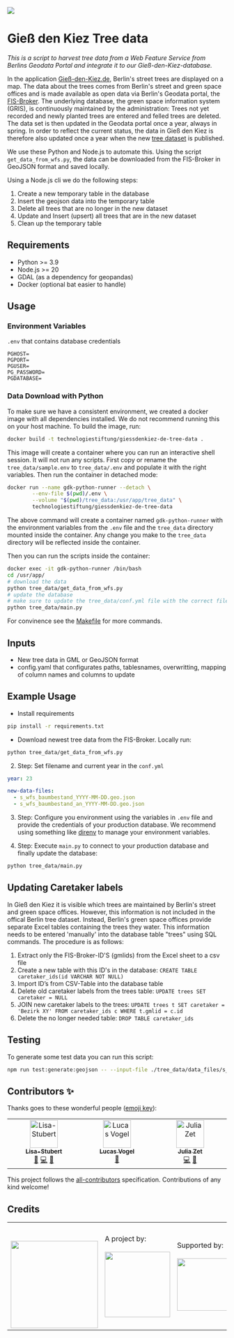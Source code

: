 ![](https://img.shields.io/badge/Built%20with%20%E2%9D%A4%EF%B8%8F-at%20Technologiestiftung%20Berlin-blue)

# Gieß den Kiez Tree data

_This is a script to harvest tree data from a Web Feature Service from Berlins Geodata Portal and integrate it to our Gieß-den-Kiez-database._

In the application [Gieß-den-Kiez.de](https://giessdenkiez.de), Berlin's street trees are displayed on a map. The data about the trees comes from Berlin's street and green space offices and is made available as open data via Berlin's Geodata portal, the [FIS-Broker](https://fbinter.stadt-berlin.de/fb/index.jsp). The underlying database, the green space information system (GRIS), is continuously maintained by the administration: Trees not yet recorded and newly planted trees are entered and felled trees are deleted. The data set is then updated in the Geodata portal once a year, always in spring. In order to reflect the current status, the data in Gieß den Kiez is therefore also updated once a year when the new [tree dataset](https://fbinter.stadt-berlin.de/fb/index.jsp?loginkey=zoomStart&mapId=k_wfs_baumbestand@senstadt&bbox=389138,5819243,390887,5820322) is published.

We use these Python and Node.js to automate this. Using the script `get_data_from_wfs.py`, the data can be downloaded from the FIS-Broker in GeoJSON format and saved locally.

Using a Node.js cli we do the following steps:

1. Create a new temporary table in the database
2. Insert the geojson data into the temporary table
3. Delete all trees that are no longer in the new dataset
4. Update and Insert (upsert) all trees that are in the new dataset
5. Clean up the temporary table

## Requirements

- Python >= 3.9
- Node.js >= 20
- GDAL (as a dependency for geopandas)
- Docker (optional bat easier to handle)

## Usage

### Environment Variables

`.env` that contains database credentials

```plain
PGHOST=
PGPORT=
PGUSER=
PG_PASSWORD=
PGDATABASE=
```

### Data Download with Python

To make sure we have a consistent environment, we created a docker image with all dependencies installed. We do not recommend running this on your host machine. To build the image, run:

```bash
docker build -t technologiestiftung/giessdenkiez-de-tree-data .
```

This image will create a container where you can run an interactive shell session. It will not run any scripts. First copy or rename the `tree_data/sample.env` to `tree_data/.env` and populate it with the right variables. Then run the container in detached mode:

```bash
docker run --name gdk-python-runner --detach \
		--env-file $(pwd)/.env \
		--volume "$(pwd)/tree_data:/usr/app/tree_data" \
		technologiestiftung/giessdenkiez-de-tree-data
```

The above command will create a container named `gdk-python-runner` with the environment variables from the `.env` file and the `tree_data` directory mounted inside the container. Any change you make to the `tree_data` directory will be reflected inside the container.

Then you can run the scripts inside the container:

```bash
docker exec -it gdk-python-runner /bin/bash
cd /usr/app/
# download the data
python tree_data/get_data_from_wfs.py
# update the database
# make sure to update the tree_data/conf.yml file with the correct filenames
python tree_data/main.py

```

For convinence see the [Makefile](./Makefile) for more commands.

## Inputs

- New tree data in GML or GeoJSON format
- config.yaml that configurates paths, tablesnames, overwritting, mapping of column names and columns to update

## Example Usage

- Install requirements

```bash
pip install -r requirements.txt
```

- Download newest tree data from the FIS-Broker. Locally run:

```bash
python tree_data/get_data_from_wfs.py
```

2. Step: Set filename and current year in the `conf.yml`

```yml
year: 23

new-data-files:
  - s_wfs_baumbestand_YYYY-MM-DD.geo.json
  - s_wfs_baumbestand_an_YYYY-MM-DD.geo.json
```

3. Step: Configure you environment using the variables in `.env` file and provide the credentials of your production database. We recommend using something like [direnv](https://direnv.net/) to manage your environment variables.

4. Step: Execute `main.py` to connect to your production database and finally update the database:

```bash
python tree_data/main.py
```

## Updating Caretaker labels

In Gieß den Kiez it is visible which trees are maintained by Berlin's street and green space offices. However, this information is not included in the offical Berlin tree dataset. Instead, Berlin's green space offices provide separate Excel tables containing the trees they water. This information needs to be entered 'manually' into the database table "trees" using SQL commands. The procedure is as follows:

1. Extract only the FIS-Broker-ID'S (gmlids) from the Excel sheet to a csv file
2. Create a new table with this ID's in the database: `CREATE TABLE caretaker_ids(id VARCHAR NOT NULL)`
3. Import ID’s from CSV-Table into the database table
4. Delete old caretaker labels from the trees table: `UPDATE trees SET caretaker = NULL`
5. JOIN new caretaker labels to the trees: `UPDATE trees t SET caretaker = 'Bezirk XY' FROM caretaker_ids c WHERE t.gmlid = c.id`
6. Delete the no longer needed table: `DROP TABLE caretaker_ids`

## Testing

To generate some test data you can run this script:

```bash
npm run test:generate:geojson -- --input-file ./tree_data/data_files/s_wfs_baumbestand_2024-4-19.geo.json --output-file ./tests/data/test.geo.json --count 10
```

## Contributors ✨

Thanks goes to these wonderful people ([emoji key](https://allcontributors.org/docs/en/emoji-key)):

<!-- ALL-CONTRIBUTORS-LIST:START - Do not remove or modify this section -->
<!-- prettier-ignore-start -->
<!-- markdownlint-disable -->
<table>
  <tbody>
    <tr>
      <td align="center" valign="top" width="14.28%"><a href="https://github.com/Lisa-Stubert"><img src="https://avatars.githubusercontent.com/u/61182572?v=4?s=64" width="64px;" alt="Lisa-Stubert"/><br /><sub><b>Lisa-Stubert</b></sub></a><br /><a href="#data-Lisa-Stubert" title="Data">🔣</a> <a href="https://github.com/technologiestiftung/giessdenkiez-de-tree-data/commits?author=Lisa-Stubert" title="Code">💻</a> <a href="https://github.com/technologiestiftung/giessdenkiez-de-tree-data/commits?author=Lisa-Stubert" title="Documentation">📖</a></td>
      <td align="center" valign="top" width="14.28%"><a href="https://github.com/vogelino"><img src="https://avatars.githubusercontent.com/u/2759340?v=4?s=64" width="64px;" alt="Lucas Vogel"/><br /><sub><b>Lucas Vogel</b></sub></a><br /><a href="https://github.com/technologiestiftung/giessdenkiez-de-tree-data/commits?author=vogelino" title="Documentation">📖</a></td>
      <td align="center" valign="top" width="14.28%"><a href="https://github.com/julizet"><img src="https://avatars.githubusercontent.com/u/52455010?v=4?s=64" width="64px;" alt="Julia Zet"/><br /><sub><b>Julia Zet</b></sub></a><br /><a href="https://github.com/technologiestiftung/giessdenkiez-de-tree-data/commits?author=julizet" title="Code">💻</a> <a href="https://github.com/technologiestiftung/giessdenkiez-de-tree-data/commits?author=julizet" title="Documentation">📖</a></td>
    </tr>
  </tbody>
</table>

<!-- markdownlint-restore -->
<!-- prettier-ignore-end -->

<!-- ALL-CONTRIBUTORS-LIST:END -->

This project follows the [all-contributors](https://github.com/all-contributors/all-contributors) specification. Contributions of any kind welcome!

## Credits

<table>
  <tr>
    <td>
      <a src="https://citylab-berlin.org/en/start/">
        <br />
        <br />
        <img width="200" src="https://logos.citylab-berlin.org/logo-citylab-berlin.svg" />
      </a>
    </td>
    <td>
      A project by: <a src="https://www.technologiestiftung-berlin.de/en/">
        <br />
        <br />
        <img width="150" src="https://logos.citylab-berlin.org/logo-technologiestiftung-berlin-en.svg" />
      </a>
    </td>
    <td>
      Supported by:
      <br />
      <br />
      <img width="120" src="https://logos.citylab-berlin.org/logo-berlin.svg" />
    </td>
  </tr>
</table>
